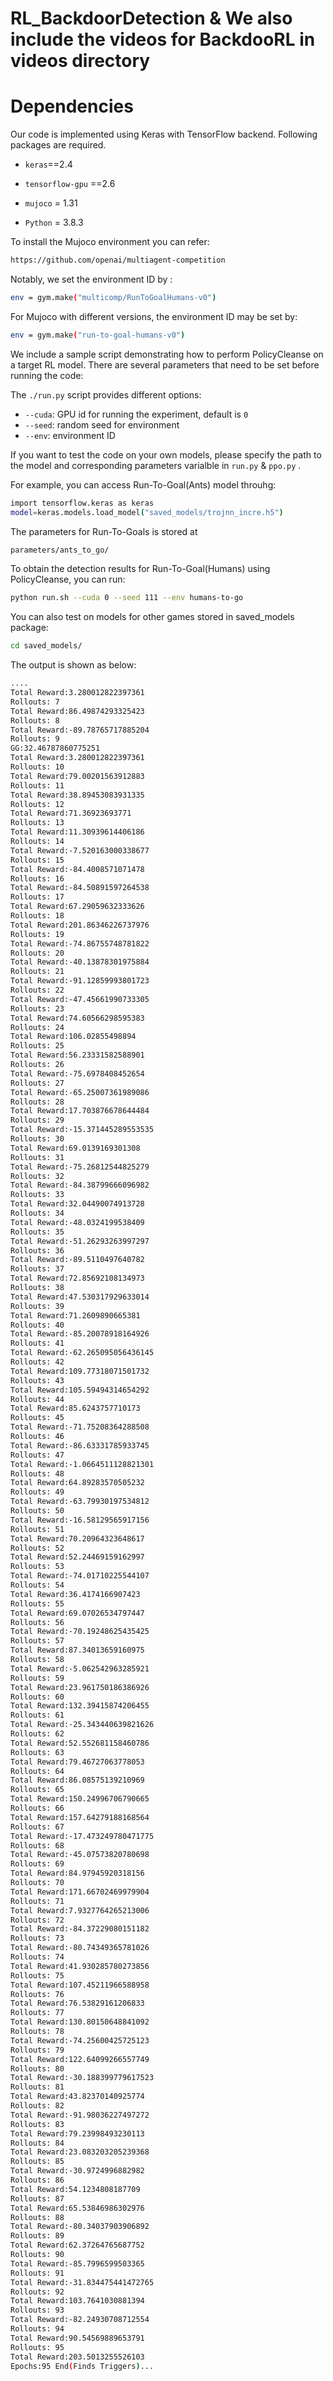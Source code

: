 # RL_BackdoorDetection & We also include the videos for BackdooRL in videos directory

# Dependencies 

Our code is implemented using Keras with TensorFlow backend. Following packages are required.


  * `keras`==2.4

  * `tensorflow-gpu` ==2.6

  * `mujoco` = 1.31

  * `Python` = 3.8.3

To install the Mujoco environment you can refer:

```bash
https://github.com/openai/multiagent-competition
```
Notably,  we set the environment ID by :

```bash
env = gym.make("multicomp/RunToGoalHumans-v0")
```
For Mujoco with different versions, the environment ID may be set by:

```bash
env = gym.make("run-to-goal-humans-v0")
```

We include a sample script demonstrating how to perform PolicyCleanse on a target RL model. There are several parameters that need to be set before running the code:


The `./run.py` script provides different options:

   * `--cuda`: GPU id for running the experiment, default is `0`
   * `--seed`: random seed for environment
   * `--env`: environment ID

If you want to test the code on your own models, please specify the path to the model and corresponding parameters varialble in `run.py` & `ppo.py` .


For example, you can access Run-To-Goal(Ants) model throuhg:
```bash 
import tensorflow.keras as keras
model=keras.models.load_model("saved_models/trojnn_incre.h5")
```
The parameters for Run-To-Goals is stored at 
```bash
parameters/ants_to_go/
```
To obtain the detection results for Run-To-Goal(Humans) using PolicyCleanse, you can run:

```bash
python run.sh --cuda 0 --seed 111 --env humans-to-go
```
You can also test on models for other games stored in saved_models package:

```bash
cd saved_models/
```




The output is shown as below:

```bash 
....
Total Reward:3.280012822397361
Rollouts: 7
Total Reward:86.49874293325423
Rollouts: 8
Total Reward:-89.78765717885204
Rollouts: 9
GG:32.46787860775251
Total Reward:3.280012822397361
Rollouts: 10
Total Reward:79.00201563912883
Rollouts: 11
Total Reward:38.89453083931335
Rollouts: 12
Total Reward:71.36923693771
Rollouts: 13
Total Reward:11.30939614406186
Rollouts: 14
Total Reward:-7.520163000338677
Rollouts: 15
Total Reward:-84.4008571071478
Rollouts: 16
Total Reward:-84.50891597264538
Rollouts: 17
Total Reward:67.29059632333626
Rollouts: 18
Total Reward:201.86346226737976
Rollouts: 19
Total Reward:-74.86755748781822
Rollouts: 20
Total Reward:-40.13878301975884
Rollouts: 21
Total Reward:-91.12859993801723
Rollouts: 22
Total Reward:-47.45661990733305
Rollouts: 23
Total Reward:74.60566298595383
Rollouts: 24
Total Reward:106.02855498894
Rollouts: 25
Total Reward:56.23331582588901
Rollouts: 26
Total Reward:-75.6978408452654
Rollouts: 27
Total Reward:-65.25007361989086
Rollouts: 28
Total Reward:17.703876678644484
Rollouts: 29
Total Reward:-15.371445289553535
Rollouts: 30
Total Reward:69.0139169301308
Rollouts: 31
Total Reward:-75.26812544825279
Rollouts: 32
Total Reward:-84.38799666096982
Rollouts: 33
Total Reward:32.04490074913728
Rollouts: 34
Total Reward:-48.0324199538409
Rollouts: 35
Total Reward:-51.26293263997297
Rollouts: 36
Total Reward:-89.5110497640782
Rollouts: 37
Total Reward:72.85692108134973
Rollouts: 38
Total Reward:47.530317929633014
Rollouts: 39
Total Reward:71.2609890665381
Rollouts: 40
Total Reward:-85.20078918164926
Rollouts: 41
Total Reward:-62.265095056436145
Rollouts: 42
Total Reward:109.77318071501732
Rollouts: 43
Total Reward:105.59494314654292
Rollouts: 44
Total Reward:85.6243757710173
Rollouts: 45
Total Reward:-71.75208364288508
Rollouts: 46
Total Reward:-86.63331785933745
Rollouts: 47
Total Reward:-1.0664511128821301
Rollouts: 48
Total Reward:64.89283570505232
Rollouts: 49
Total Reward:-63.79930197534812
Rollouts: 50
Total Reward:-16.58129565917156
Rollouts: 51
Total Reward:70.20964323648617
Rollouts: 52
Total Reward:52.24469159162997
Rollouts: 53
Total Reward:-74.01710225544107
Rollouts: 54
Total Reward:36.4174166907423
Rollouts: 55
Total Reward:69.07026534797447
Rollouts: 56
Total Reward:-70.19248625435425
Rollouts: 57
Total Reward:87.34013659160975
Rollouts: 58
Total Reward:-5.062542963285921
Rollouts: 59
Total Reward:23.961750186386926
Rollouts: 60
Total Reward:132.39415874206455
Rollouts: 61
Total Reward:-25.343440639821626
Rollouts: 62
Total Reward:52.552681158460786
Rollouts: 63
Total Reward:79.46727063778053
Rollouts: 64
Total Reward:86.08575139210969
Rollouts: 65
Total Reward:150.24996706790665
Rollouts: 66
Total Reward:157.64279188168564
Rollouts: 67
Total Reward:-17.473249780471775
Rollouts: 68
Total Reward:-45.07573820780698
Rollouts: 69
Total Reward:84.97945920318156
Rollouts: 70
Total Reward:171.66702469979904
Rollouts: 71
Total Reward:7.9327764265213006
Rollouts: 72
Total Reward:-84.37229080151182
Rollouts: 73
Total Reward:-80.74349365781026
Rollouts: 74
Total Reward:41.930285780273856
Rollouts: 75
Total Reward:107.45211966588958
Rollouts: 76
Total Reward:76.53829161206833
Rollouts: 77
Total Reward:130.80150648841092
Rollouts: 78
Total Reward:-74.25600425725123
Rollouts: 79
Total Reward:122.64099266557749
Rollouts: 80
Total Reward:-30.188399779617523
Rollouts: 81
Total Reward:43.82370140925774
Rollouts: 82
Total Reward:-91.98036227497272
Rollouts: 83
Total Reward:79.23998493230113
Rollouts: 84
Total Reward:23.083203205239368
Rollouts: 85
Total Reward:-30.9724996882982
Rollouts: 86
Total Reward:54.1234808187709
Rollouts: 87
Total Reward:65.53846986302976
Rollouts: 88
Total Reward:-80.34037903906892
Rollouts: 89
Total Reward:62.37264765687752
Rollouts: 90
Total Reward:-85.7996599503365
Rollouts: 91
Total Reward:-31.834475441472765
Rollouts: 92
Total Reward:103.7641030881394
Rollouts: 93
Total Reward:-82.24930708712554
Rollouts: 94
Total Reward:90.54569889653791
Rollouts: 95
Total Reward:203.5013255526103
Epochs:95 End(Finds Triggers)...
```


